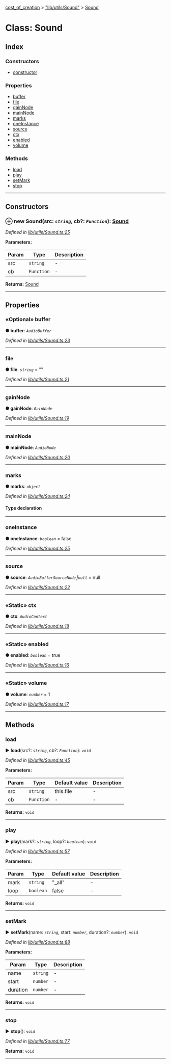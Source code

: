[cost_of_creation](../README.md) > ["lib/utils/Sound"](../modules/_lib_utils_sound_.md) > [Sound](../classes/_lib_utils_sound_.sound.md)



# Class: Sound

## Index

### Constructors

* [constructor](_lib_utils_sound_.sound.md#constructor)


### Properties

* [buffer](_lib_utils_sound_.sound.md#buffer)
* [file](_lib_utils_sound_.sound.md#file)
* [gainNode](_lib_utils_sound_.sound.md#gainnode)
* [mainNode](_lib_utils_sound_.sound.md#mainnode)
* [marks](_lib_utils_sound_.sound.md#marks)
* [oneInstance](_lib_utils_sound_.sound.md#oneinstance)
* [source](_lib_utils_sound_.sound.md#source)
* [ctx](_lib_utils_sound_.sound.md#ctx)
* [enabled](_lib_utils_sound_.sound.md#enabled)
* [volume](_lib_utils_sound_.sound.md#volume)


### Methods

* [load](_lib_utils_sound_.sound.md#load)
* [play](_lib_utils_sound_.sound.md#play)
* [setMark](_lib_utils_sound_.sound.md#setmark)
* [stop](_lib_utils_sound_.sound.md#stop)



---
## Constructors
<a id="constructor"></a>


### ⊕ **new Sound**(src: *`string`*, cb?: *`Function`*): [Sound](_lib_utils_sound_.sound.md)


*Defined in [lib/utils/Sound.ts:25](https://github.com/codeartisticninja/cost_of_creation/blob/HEAD/src/script/_classes/lib/utils/Sound.ts#L25)*



**Parameters:**

| Param | Type | Description |
| ------ | ------ | ------ |
| src | `string`   |  - |
| cb | `Function`   |  - |





**Returns:** [Sound](_lib_utils_sound_.sound.md)

---


## Properties
<a id="buffer"></a>

### «Optional» buffer

**●  buffer**:  *`AudioBuffer`* 

*Defined in [lib/utils/Sound.ts:23](https://github.com/codeartisticninja/cost_of_creation/blob/HEAD/src/script/_classes/lib/utils/Sound.ts#L23)*





___

<a id="file"></a>

###  file

**●  file**:  *`string`*  = ""

*Defined in [lib/utils/Sound.ts:21](https://github.com/codeartisticninja/cost_of_creation/blob/HEAD/src/script/_classes/lib/utils/Sound.ts#L21)*





___

<a id="gainnode"></a>

###  gainNode

**●  gainNode**:  *`GainNode`* 

*Defined in [lib/utils/Sound.ts:19](https://github.com/codeartisticninja/cost_of_creation/blob/HEAD/src/script/_classes/lib/utils/Sound.ts#L19)*





___

<a id="mainnode"></a>

###  mainNode

**●  mainNode**:  *`AudioNode`* 

*Defined in [lib/utils/Sound.ts:20](https://github.com/codeartisticninja/cost_of_creation/blob/HEAD/src/script/_classes/lib/utils/Sound.ts#L20)*





___

<a id="marks"></a>

###  marks

**●  marks**:  *`object`* 

*Defined in [lib/utils/Sound.ts:24](https://github.com/codeartisticninja/cost_of_creation/blob/HEAD/src/script/_classes/lib/utils/Sound.ts#L24)*


#### Type declaration


[index: `string`]: [Mark](../interfaces/_lib_utils_sound_.mark.md)






___

<a id="oneinstance"></a>

###  oneInstance

**●  oneInstance**:  *`boolean`*  = false

*Defined in [lib/utils/Sound.ts:25](https://github.com/codeartisticninja/cost_of_creation/blob/HEAD/src/script/_classes/lib/utils/Sound.ts#L25)*





___

<a id="source"></a>

###  source

**●  source**:  *`AudioBufferSourceNode`⎮`null`*  =  null

*Defined in [lib/utils/Sound.ts:22](https://github.com/codeartisticninja/cost_of_creation/blob/HEAD/src/script/_classes/lib/utils/Sound.ts#L22)*





___

<a id="ctx"></a>

### «Static» ctx

**●  ctx**:  *`AudioContext`* 

*Defined in [lib/utils/Sound.ts:18](https://github.com/codeartisticninja/cost_of_creation/blob/HEAD/src/script/_classes/lib/utils/Sound.ts#L18)*





___

<a id="enabled"></a>

### «Static» enabled

**●  enabled**:  *`boolean`*  = true

*Defined in [lib/utils/Sound.ts:16](https://github.com/codeartisticninja/cost_of_creation/blob/HEAD/src/script/_classes/lib/utils/Sound.ts#L16)*





___

<a id="volume"></a>

### «Static» volume

**●  volume**:  *`number`*  = 1

*Defined in [lib/utils/Sound.ts:17](https://github.com/codeartisticninja/cost_of_creation/blob/HEAD/src/script/_classes/lib/utils/Sound.ts#L17)*





___


## Methods
<a id="load"></a>

###  load

► **load**(src?: *`string`*, cb?: *`Function`*): `void`



*Defined in [lib/utils/Sound.ts:45](https://github.com/codeartisticninja/cost_of_creation/blob/HEAD/src/script/_classes/lib/utils/Sound.ts#L45)*



**Parameters:**

| Param | Type | Default value | Description |
| ------ | ------ | ------ | ------ |
| src | `string`  |  this.file |   - |
| cb | `Function`  | - |   - |





**Returns:** `void`





___

<a id="play"></a>

###  play

► **play**(mark?: *`string`*, loop?: *`boolean`*): `void`



*Defined in [lib/utils/Sound.ts:57](https://github.com/codeartisticninja/cost_of_creation/blob/HEAD/src/script/_classes/lib/utils/Sound.ts#L57)*



**Parameters:**

| Param | Type | Default value | Description |
| ------ | ------ | ------ | ------ |
| mark | `string`  | &quot;_all&quot; |   - |
| loop | `boolean`  | false |   - |





**Returns:** `void`





___

<a id="setmark"></a>

###  setMark

► **setMark**(name: *`string`*, start: *`number`*, duration?: *`number`*): `void`



*Defined in [lib/utils/Sound.ts:88](https://github.com/codeartisticninja/cost_of_creation/blob/HEAD/src/script/_classes/lib/utils/Sound.ts#L88)*



**Parameters:**

| Param | Type | Description |
| ------ | ------ | ------ |
| name | `string`   |  - |
| start | `number`   |  - |
| duration | `number`   |  - |





**Returns:** `void`





___

<a id="stop"></a>

###  stop

► **stop**(): `void`



*Defined in [lib/utils/Sound.ts:77](https://github.com/codeartisticninja/cost_of_creation/blob/HEAD/src/script/_classes/lib/utils/Sound.ts#L77)*





**Returns:** `void`





___


